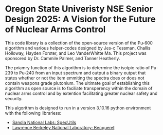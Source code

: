 # Oregon State Univeristy NSE Senior Design 2025: A Vision for the Future of Nuclear Arms Control
This code library is a collection of the open-source version of the Pu-600 algorithm and various helper-codes designed by Jes-c Tessman, Challis Holloway, Hayden Forster, and Leo VanderWhitte Ma. This project was sponsored by Dr. Cammile Palmer, and Tanner Heatherly. 

The priamry function of this algorithm is to determine the isotpic ratio of Pu-239 to Pu-240 from an input spectrum and output a binary output that states whether or not the item emmiting the spectra does or does not contain weapons grade plutonium. The ultimate goal of establishing this algorithm as open source is to faciliate transperency within the domain of nuclear arms control and by extention facilitating greater nuclear safety and security. 

This algorithm is designed to run in a version 3.10.16 python environment with the following librariess: 
- [Sandia National Labs: SpecUtils](https://github.com/sandialabs/SpecUtils)
- [Lawrence Berkeley National Laboratory: Becquerel](https://github.com/lbl-anp/becquerel)






